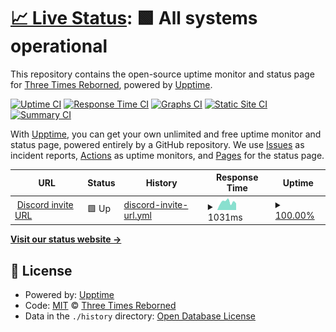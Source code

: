 # [📈 Live Status](https://uptime.ttr3.eu): <!--live status--> **🟩 All systems operational**

This repository contains the open-source uptime monitor and status page for [Three Times Reborned](https://ttr3.eu), powered by [Upptime](https://github.com/upptime/upptime).

[![Uptime CI](https://github.com/Three-Times-Reborned/Discord-URL-status/workflows/Uptime%20CI/badge.svg)](https://github.com/Three-Times-Reborned/Discord-URL-status/actions?query=workflow%3A%22Uptime+CI%22)
[![Response Time CI](https://github.com/Three-Times-Reborned/Discord-URL-status/workflows/Response%20Time%20CI/badge.svg)](https://github.com/Three-Times-Reborned/Discord-URL-status/actions?query=workflow%3A%22Response+Time+CI%22)
[![Graphs CI](https://github.com/Three-Times-Reborned/Discord-URL-status/workflows/Graphs%20CI/badge.svg)](https://github.com/Three-Times-Reborned/Discord-URL-status/actions?query=workflow%3A%22Graphs+CI%22)
[![Static Site CI](https://github.com/Three-Times-Reborned/Discord-URL-status/workflows/Static%20Site%20CI/badge.svg)](https://github.com/Three-Times-Reborned/Discord-URL-status/actions?query=workflow%3A%22Static+Site+CI%22)
[![Summary CI](https://github.com/Three-Times-Reborned/Discord-URL-status/workflows/Summary%20CI/badge.svg)](https://github.com/Three-Times-Reborned/Discord-URL-status/actions?query=workflow%3A%22Summary+CI%22)

With [Upptime](https://upptime.js.org), you can get your own unlimited and free uptime monitor and status page, powered entirely by a GitHub repository. We use [Issues](https://github.com/Three-Times-Reborned/Discord-URL-status/issues) as incident reports, [Actions](https://github.com/Three-Times-Reborned/Discord-URL-status/actions) as uptime monitors, and [Pages](https://uptime.ttr3.eu) for the status page.

<!--start: status pages-->
<!-- This summary is generated by Upptime (https://github.com/upptime/upptime) -->
<!-- Do not edit this manually, your changes will be overwritten -->
<!-- prettier-ignore -->
| URL | Status | History | Response Time | Uptime |
| --- | ------ | ------- | ------------- | ------ |
| <img alt="" src="https://icons.duckduckgo.com/ip3/dc.ttr3.eu.ico" height="13"> [Discord invite URL](https://dc.ttr3.eu) | 🟩 Up | [discord-invite-url.yml](https://github.com/Three-Times-Reborned/Discord-Invite-URL-status/commits/HEAD/history/discord-invite-url.yml) | <details><summary><img alt="Response time graph" src="./graphs/discord-invite-url/response-time-week.png" height="20"> 1031ms</summary><br><a href="https://uptime.ttr3.eu/history/discord-invite-url"><img alt="Response time 1007" src="https://img.shields.io/endpoint?url=https%3A%2F%2Fraw.githubusercontent.com%2FThree-Times-Reborned%2FDiscord-Invite-URL-status%2FHEAD%2Fapi%2Fdiscord-invite-url%2Fresponse-time.json"></a><br><a href="https://uptime.ttr3.eu/history/discord-invite-url"><img alt="24-hour response time 908" src="https://img.shields.io/endpoint?url=https%3A%2F%2Fraw.githubusercontent.com%2FThree-Times-Reborned%2FDiscord-Invite-URL-status%2FHEAD%2Fapi%2Fdiscord-invite-url%2Fresponse-time-day.json"></a><br><a href="https://uptime.ttr3.eu/history/discord-invite-url"><img alt="7-day response time 1031" src="https://img.shields.io/endpoint?url=https%3A%2F%2Fraw.githubusercontent.com%2FThree-Times-Reborned%2FDiscord-Invite-URL-status%2FHEAD%2Fapi%2Fdiscord-invite-url%2Fresponse-time-week.json"></a><br><a href="https://uptime.ttr3.eu/history/discord-invite-url"><img alt="30-day response time 1015" src="https://img.shields.io/endpoint?url=https%3A%2F%2Fraw.githubusercontent.com%2FThree-Times-Reborned%2FDiscord-Invite-URL-status%2FHEAD%2Fapi%2Fdiscord-invite-url%2Fresponse-time-month.json"></a><br><a href="https://uptime.ttr3.eu/history/discord-invite-url"><img alt="1-year response time 1007" src="https://img.shields.io/endpoint?url=https%3A%2F%2Fraw.githubusercontent.com%2FThree-Times-Reborned%2FDiscord-Invite-URL-status%2FHEAD%2Fapi%2Fdiscord-invite-url%2Fresponse-time-year.json"></a></details> | <details><summary><a href="https://uptime.ttr3.eu/history/discord-invite-url">100.00%</a></summary><a href="https://uptime.ttr3.eu/history/discord-invite-url"><img alt="All-time uptime 100.00%" src="https://img.shields.io/endpoint?url=https%3A%2F%2Fraw.githubusercontent.com%2FThree-Times-Reborned%2FDiscord-Invite-URL-status%2FHEAD%2Fapi%2Fdiscord-invite-url%2Fuptime.json"></a><br><a href="https://uptime.ttr3.eu/history/discord-invite-url"><img alt="24-hour uptime 100.00%" src="https://img.shields.io/endpoint?url=https%3A%2F%2Fraw.githubusercontent.com%2FThree-Times-Reborned%2FDiscord-Invite-URL-status%2FHEAD%2Fapi%2Fdiscord-invite-url%2Fuptime-day.json"></a><br><a href="https://uptime.ttr3.eu/history/discord-invite-url"><img alt="7-day uptime 100.00%" src="https://img.shields.io/endpoint?url=https%3A%2F%2Fraw.githubusercontent.com%2FThree-Times-Reborned%2FDiscord-Invite-URL-status%2FHEAD%2Fapi%2Fdiscord-invite-url%2Fuptime-week.json"></a><br><a href="https://uptime.ttr3.eu/history/discord-invite-url"><img alt="30-day uptime 100.00%" src="https://img.shields.io/endpoint?url=https%3A%2F%2Fraw.githubusercontent.com%2FThree-Times-Reborned%2FDiscord-Invite-URL-status%2FHEAD%2Fapi%2Fdiscord-invite-url%2Fuptime-month.json"></a><br><a href="https://uptime.ttr3.eu/history/discord-invite-url"><img alt="1-year uptime 100.00%" src="https://img.shields.io/endpoint?url=https%3A%2F%2Fraw.githubusercontent.com%2FThree-Times-Reborned%2FDiscord-Invite-URL-status%2FHEAD%2Fapi%2Fdiscord-invite-url%2Fuptime-year.json"></a></details>

<!--end: status pages-->

[**Visit our status website →**](https://uptime.ttr3.eu)

## 📄 License

- Powered by: [Upptime](https://github.com/upptime/upptime)
- Code: [MIT](./LICENSE) © [Three Times Reborned](https://ttr3.eu)
- Data in the `./history` directory: [Open Database License](https://opendatacommons.org/licenses/odbl/1-0/)
